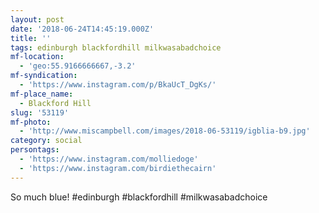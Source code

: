 ```yaml
---
layout: post
date: '2018-06-24T14:45:19.000Z'
title: ''
tags: edinburgh blackfordhill milkwasabadchoice
mf-location:
  - 'geo:55.9166666667,-3.2'
mf-syndication:
  - 'https://www.instagram.com/p/BkaUcT_DgKs/'
mf-place_name:
  - Blackford Hill
slug: '53119'
mf-photo:
  - 'http://www.miscampbell.com/images/2018-06-53119/igblia-b9.jpg'
category: social
persontags:
  - 'https://www.instagram.com/molliedoge'
  - 'https://www.instagram.com/birdiethecairn'
---
```

So much blue! #edinburgh #blackfordhill #milkwasabadchoice
